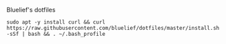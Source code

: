 Bluelief's dotfiles

`sudo apt -y install curl && curl https://raw.githubusercontent.com/bluelief/dotfiles/master/install.sh -sSf | bash && . ~/.bash_profile`
